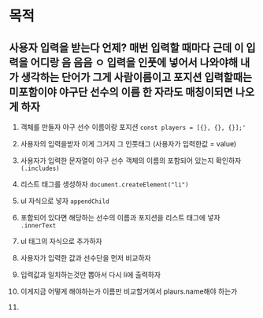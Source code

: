 # 목적
사용자 입력을 받는다 언제? 매번 입력할 때마다 근데 이 입력을 어디랑
음 음음 ㅇ 입력을 인풋에 넣어서 나와야해 내가 생각하는 단어가 그게 사람이름이고 포지션 입력할때는 미포함이야 야구단 선수의 이름 한 자라도 매칭이되면 나오게 하자
---
1. 객체를 만들자 야구 선수 이름이랑 포지션 `const players = [{}, {}, {}];'`
2. 사용자의 입력을받자 이게 그거지 그 인풋태그 (사용자가 입력한값 = value)
3. 사용자가 입력한 문자열이 야구 선수 객체의 이름의 포함되어 있는지 확인하자 `(.includes)`
4. 리스트 태그를 생성하자 `document.createElement("li")`
4. ul 자식으로 넣자 `appendChild`
4. 포함되어 있다면 해당하는 선수의 이름과 포지션을 리스트 태그에 넣자 `.innerText`

5. ul 태그의 자식으로 추가하자


6. 사용자가 입력한 값과 선수단을 먼저 비교하자
6. 입력값과 일치하는것만 뽑아서 다시 li에 출력하자
6. 이게지금 어떻게 해야하는가 이름만 비교할거여서 plaurs.name해야 하는가
6. 
